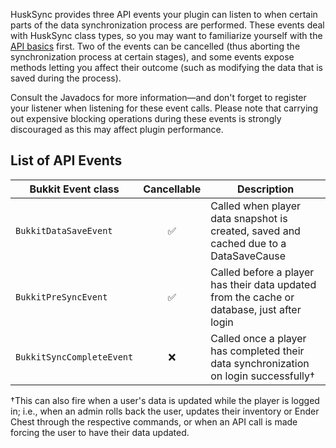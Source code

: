HuskSync provides three API events your plugin can listen to when certain parts of the data synchronization process are performed. These events deal with HuskSync class types, so you may want to familiarize yourself with the [API basics](API) first. Two of the events can be cancelled (thus aborting the synchronization process at certain stages), and some events expose methods letting you affect their outcome (such as modifying the data that is saved during the process).

Consult the Javadocs for more information&mdash;and don't forget to register your listener when listening for these event calls. Please note that carrying out expensive blocking operations during these events is strongly discouraged as this may affect plugin performance.

## List of API Events
| Bukkit Event class        | Cancellable | Description                                                                                 |
|---------------------------|:-----------:|---------------------------------------------------------------------------------------------|
| `BukkitDataSaveEvent`     |      ✅      | Called when player data snapshot is created, saved and cached due to a DataSaveCause        |
| `BukkitPreSyncEvent`      |      ✅      | Called before a player has their data updated from the cache or database, just after login  |
| `BukkitSyncCompleteEvent` |      ❌      | Called once a player has completed their data synchronization on login successfully&dagger; |

&dagger;This can also fire when a user's data is updated while the player is logged in; i.e., when an admin rolls back the user, updates their inventory or Ender Chest through the respective commands, or when an API call is made forcing the user to have their data updated.
